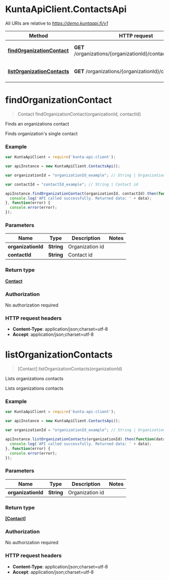 # KuntaApiClient.ContactsApi

All URIs are relative to *https://demo.kuntaapi.fi/v1*

Method | HTTP request | Description
------------- | ------------- | -------------
[**findOrganizationContact**](ContactsApi.md#findOrganizationContact) | **GET** /organizations/{organizationId}/contacts/{contactId} | Finds an organizations contact
[**listOrganizationContacts**](ContactsApi.md#listOrganizationContacts) | **GET** /organizations/{organizationId}/contacts | Lists organizations contacts


<a name="findOrganizationContact"></a>
# **findOrganizationContact**
> Contact findOrganizationContact(organizationId, contactId)

Finds an organizations contact

Finds organization&#39;s single contact 

### Example
```javascript
var KuntaApiClient = require('kunta-api-client');

var apiInstance = new KuntaApiClient.ContactsApi();

var organizationId = "organizationId_example"; // String | Organization id

var contactId = "contactId_example"; // String | Contact id

apiInstance.findOrganizationContact(organizationId, contactId).then(function(data) {
  console.log('API called successfully. Returned data: ' + data);
}, function(error) {
  console.error(error);
});

```

### Parameters

Name | Type | Description  | Notes
------------- | ------------- | ------------- | -------------
 **organizationId** | **String**| Organization id | 
 **contactId** | **String**| Contact id | 

### Return type

[**Contact**](Contact.md)

### Authorization

No authorization required

### HTTP request headers

 - **Content-Type**: application/json;charset=utf-8
 - **Accept**: application/json;charset=utf-8

<a name="listOrganizationContacts"></a>
# **listOrganizationContacts**
> [Contact] listOrganizationContacts(organizationId)

Lists organizations contacts

Lists organizations contacts 

### Example
```javascript
var KuntaApiClient = require('kunta-api-client');

var apiInstance = new KuntaApiClient.ContactsApi();

var organizationId = "organizationId_example"; // String | Organization id

apiInstance.listOrganizationContacts(organizationId).then(function(data) {
  console.log('API called successfully. Returned data: ' + data);
}, function(error) {
  console.error(error);
});

```

### Parameters

Name | Type | Description  | Notes
------------- | ------------- | ------------- | -------------
 **organizationId** | **String**| Organization id | 

### Return type

[**[Contact]**](Contact.md)

### Authorization

No authorization required

### HTTP request headers

 - **Content-Type**: application/json;charset=utf-8
 - **Accept**: application/json;charset=utf-8

